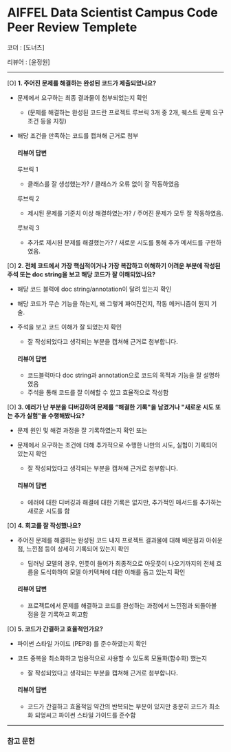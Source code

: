 # AIFFEL Data Scientist Campus Code Peer Review Templete

코더 : [도너츠]

리뷰어 : [윤정원]

---
[O]  **1. 주어진 문제를 해결하는 완성된 코드가 제출되었나요?**
- 문제에서 요구하는 최종 결과물이 첨부되었는지 확인
	- (문제를 해결하는 완성된 코드란 프로젝트 루브릭 3개 중 2개, 퀘스트 문제 요구조건 등을 지칭)
- 해당 조건을 만족하는 코드를 캡쳐해 근거로 첨부

  #### 리뷰어 답변
  루브릭 1
  
  - 클래스를 잘 생성했는가? / 클래스가 오류 없이 잘 작동하였음
    
  루브릭 2
  
  - 제시된 문제를 기준치 이상 해결하였는가? / 주어진 문제가 모두 잘 작동하였음.

  루브릭 3
  
  - 추가로 제시된 문제를 해결했는가? / 새로운 시도를 통해 추가 메서드를 구현하였음.
    
[O]  **2. 전체 코드에서 가장 핵심적이거나 가장 복잡하고 이해하기 어려운 부분에 작성된 
	주석 또는 doc string을 보고 해당 코드가 잘 이해되었나요?**
- 해당 코드 블럭에 doc string/annotation이 달려 있는지 확인
- 해당 코드가 무슨 기능을 하는지, 왜 그렇게 짜여진건지, 작동 메커니즘이 뭔지 기술.
- 주석을 보고 코드 이해가 잘 되었는지 확인
	- 잘 작성되었다고 생각되는 부분을 캡쳐해 근거로 첨부합니다.

  #### 리뷰어 답변
  - 코드블럭마다 doc string과 annotation으로 코드의 목적과 기능을 잘 설명하였음
  - 주석을 통해 코드를 잘 이해할 수 있고 효율적으로 작성함
        
[O]  **3. 에러가 난 부분을 디버깅하여 문제를 “해결한 기록"을 남겼거나 "새로운 시도 
또는 추가 실험"을 수행해봤나요?**
- 문제 원인 및 해결 과정을 잘 기록하였는지 확인 또는
- 문제에서 요구하는 조건에 더해 추가적으로 수행한 나만의 시도, 실험이 기록되어 있는지 확인
	- 잘 작성되었다고 생각되는 부분을 캡쳐해 근거로 첨부합니다.
   
   #### 리뷰어 답변
  - 에러에 대한 디버깅과 해결에 대한 기록은 없지만, 추가적인 매서드를 추가하는 새로운 시도를 함
        
[O]  **4. 회고를 잘 작성했나요?**
- 주어진 문제를 해결하는 완성된 코드 내지 프로젝트 결과물에 대해 배운점과 아쉬운점, 느낀점 등이 상세히 기록되어 있는지 확인
    - 딥러닝 모델의 경우, 인풋이 들어가 최종적으로 아웃풋이 나오기까지의 전체 흐름을 도식화하여 모델 아키텍쳐에 대한 이해를 돕고 있는지 확인
 
   #### 리뷰어 답변
  - 프로젝트에서 문제를 해결하고 코드를 완성하는 과정에서 느낀점과 되돌아볼 점을 잘 기록하고 회고함

[O]  **5. 코드가 간결하고 효율적인가요?**
- 파이썬 스타일 가이드 (PEP8) 를 준수하였는지 확인
- 코드 중복을 최소화하고 범용적으로 사용할 수 있도록 모듈화(함수화) 했는지
	- 잘 작성되었다고 생각되는 부분을 캡쳐해 근거로 첨부합니다.
   
    #### 리뷰어 답변
  - 코드가 간결하고 효율적임 약간의 반복되는 부분이 있지만 충분히 코드가 최소화 되엉씨고 파이썬 스타일 가이드를 준수함

---
### 참고 문헌

